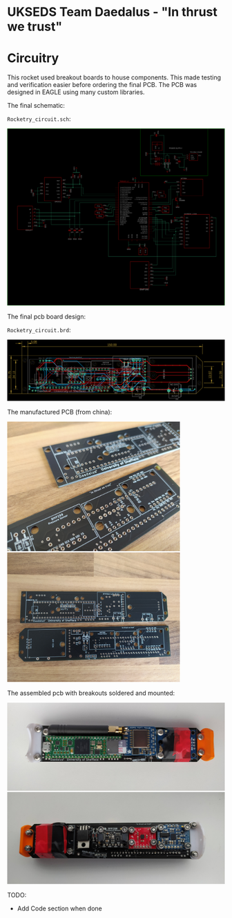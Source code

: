 # UKSEDS Team Daedalus - "In thrust we trust"

# Circuitry
This rocket used breakout boards to house components. This made testing and verification easier before ordering the final PCB. The PCB was designed in EAGLE using many custom libraries. 

The final schematic:

`Rocketry_circuit.sch`:

<img src = https://github.com/robosam2003/UKSEDS_Daedalus/blob/main/resources/schProduction.png >


The final pcb board design:

`Rocketry_circuit.brd`:

<img src = https://github.com/robosam2003/UKSEDS_Daedalus/blob/main/resources/brdProduction.png>


The manufactured PCB (from china):   

<img src = https://github.com/robosam2003/UKSEDS_Daedalus/blob/main/resources/nakedBoard1.jpg width = 400> <img src = https://github.com/robosam2003/UKSEDS_Daedalus/blob/main/resources/nakedBoard2.jpg width = 400>

The assembled pcb with breakouts soldered and mounted:

<img src = https://github.com/robosam2003/UKSEDS_Daedalus/blob/main/resources/finalPcbFront.jpg>

<img src = https://github.com/robosam2003/UKSEDS_Daedalus/blob/main/resources/finalPcbBack.jpg>

TODO: 
- Add Code section when done 
